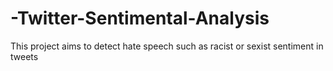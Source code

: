 # -Twitter-Sentimental-Analysis
 This project aims to detect hate speech such as racist or sexist sentiment in tweets
